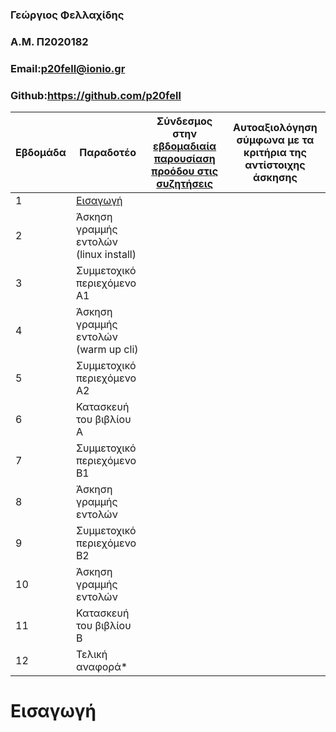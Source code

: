 ### Γεώργιος Φελλαχίδης 
### A.M. Π2020182
### Email:p20fell@ionio.gr
### Github:https://github.com/p20fell


| Εβδομάδα | Παραδοτέο | Σύνδεσμος στην [εβδομαδιαία παρουσίαση προόδου στις συζητήσεις](https://github.com/courses-ionio/help/discussions/categories/show-and-tell) | Αυτοαξιολόγηση σύμφωνα με τα κριτήρια της αντίστοιχης άσκησης |
| --- | --- | --- | --- |
| 1 | [Εισαγωγή](https://github.com/p20fell/hci/edit/p2020182/projects/%CE%A02020182/%CE%A02020182_%CE%93%CE%B5%CF%8E%CF%81%CE%B3%CE%B9%CE%BF%CF%82_%CE%A6%CE%B5%CE%BB%CE%BB%CE%B1%CF%87%CE%AF%CE%B4%CE%B7%CF%82.md#%CE%B5%CE%B9%CF%83%CE%B1%CE%B3%CF%89%CE%B3%CE%AE) | | |
| 2 | Άσκηση γραμμής εντολών (linux install) | | |
| 3 | Συμμετοχικό περιεχόμενο A1 | | |
| 4 | Άσκηση γραμμής εντολών (warm up cli) | | |
| 5 | Συμμετοχικό περιεχόμενο A2 | | |
| 6 | Κατασκευή του βιβλίου Α | | |
| 7 | Συμμετοχικό περιεχόμενο B1 | | |
| 8 | Άσκηση γραμμής εντολών | | |
| 9 | Συμμετοχικό περιεχόμενο B2 | | |
| 10 | Άσκηση γραμμής εντολών | | |
| 11 | Κατασκευή του βιβλίου Β | | |
| 12 | Τελική αναφορά* | | |


# Εισαγωγή


